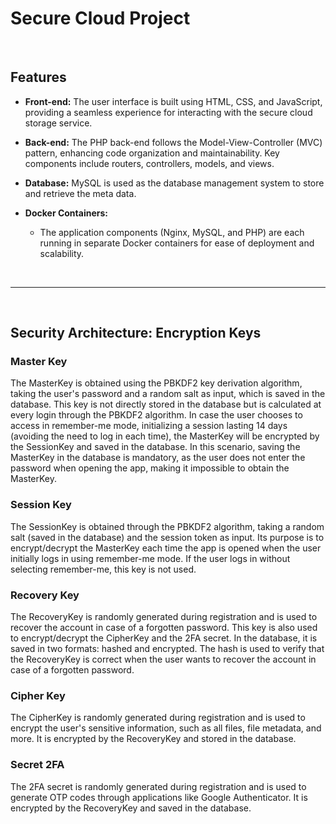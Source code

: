 # Secure Cloud Project

<br />

## Features

- **Front-end:** The user interface is built using HTML, CSS, and JavaScript, providing a seamless experience for interacting with the secure cloud storage service.

- **Back-end:** The PHP back-end follows the Model-View-Controller (MVC) pattern, enhancing code organization and maintainability. Key components include routers, controllers, models, and views.

- **Database:** MySQL is used as the database management system to store and retrieve the meta data.

- **Docker Containers:**
    - The application components (Nginx, MySQL, and PHP) are each running in separate Docker containers for ease of deployment and scalability.

<br />
<hr>
<br />

## Security Architecture: Encryption Keys

### Master Key

The MasterKey is obtained using the PBKDF2 key derivation algorithm, taking the user's password and a random salt as input, which is saved in the database. 
This key is not directly stored in the database but is calculated at every login through the PBKDF2 algorithm. In case the user chooses to access in 
remember-me mode, initializing a session lasting 14 days (avoiding the need to log in each time), the MasterKey will be encrypted by the SessionKey and 
saved in the database. In this scenario, saving the MasterKey in the database is mandatory, as the user does not enter the password when opening the app, 
making it impossible to obtain the MasterKey.

### Session Key

The SessionKey is obtained through the PBKDF2 algorithm, taking a random salt (saved in the database) and the session token as input. Its purpose is to 
encrypt/decrypt the MasterKey each time the app is opened when the user initially logs in using remember-me mode. If the user logs in without selecting 
remember-me, this key is not used.

### Recovery Key

The RecoveryKey is randomly generated during registration and is used to recover the account in case of a forgotten password. This key is also used to 
encrypt/decrypt the CipherKey and the 2FA secret. In the database, it is saved in two formats: hashed and encrypted. The hash is used to verify that 
the RecoveryKey is correct when the user wants to recover the account in case of a forgotten password.

### Cipher Key

The CipherKey is randomly generated during registration and is used to encrypt the user's sensitive information, such as all files, file metadata, 
and more. It is encrypted by the RecoveryKey and stored in the database.

### Secret 2FA

The 2FA secret is randomly generated during registration and is used to generate OTP codes through applications like Google Authenticator. It is encrypted 
by the RecoveryKey and saved in the database.

<br />
